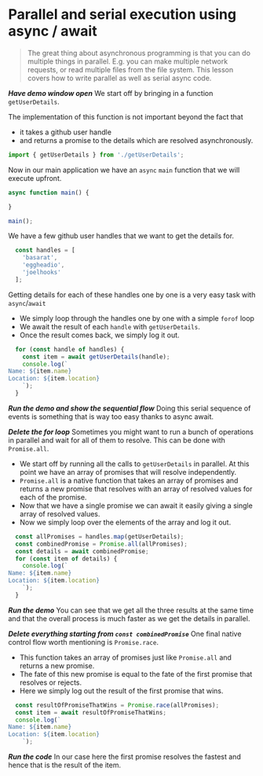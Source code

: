 # Parallel and serial execution using async / await
> The great thing about asynchronous programming is that you can do multiple things in parallel. E.g. you can make multiple network requests, or read multiple files from the file system. This lesson covers how to write parallel as well as serial async code.

***Have demo window open***
We start off by bringing in a function `getUserDetails`.

The implementation of this function is not important beyond the fact that
* it takes a github user handle
* and returns a promise to the details which are resolved asynchronously.

```js
import { getUserDetails } from './getUserDetails';

```

Now in our main application we have an `async` `main` function that we will execute upfront.

```js
async function main() {

}

main();
```

We have a few github user handles that we want to get the details for.

```js
  const handles = [
    'basarat',
    'eggheadio',
    'joelhooks'
  ];
```

Getting details for each of these handles one by one is a very easy task with `async`/`await`
* We simply loop through the handles one by one with a simple `forof` loop
* We await the result of each `handle` with `getUserDetails`.
* Once the result comes back, we simply log it out.

```js
  for (const handle of handles) {
    const item = await getUserDetails(handle);
    console.log(`
Name: ${item.name}
Location: ${item.location}
    `);
  }
```

***Run the demo and show the sequential flow***
Doing this serial sequence of events is something that is way too easy thanks to async await.

***Delete the for loop***
Sometimes you might want to run a bunch of operations in parallel and wait for all of them to resolve. This can be done with `Promise.all`.

* We start off by running all the calls to `getUserDetails` in parallel. At this point we have an array of promises that will resolve independently.
* `Promise.all` is a native function that takes an array of promises and returns a new promise that resolves with an array of resolved values for each of the promise.
* Now that we have a single promise we can await it easily giving a single array of resolved values.
* Now we simply loop over the elements of the array and log it out.

```js
  const allPromises = handles.map(getUserDetails);
  const combinedPromise = Promise.all(allPromises);
  const details = await combinedPromise;
  for (const item of details) {
    console.log(`
Name: ${item.name}
Location: ${item.location}
    `);
  }
```
***Run the demo***
You can see that we get all the three results at the same time and that the overall process is much faster as we get the details in parallel.

***Delete everything starting from `const combinedPromise`***
One final native control flow worth mentioning is `Promise.race`.

* This function takes an array of promises just like `Promise.all` and returns a new promise.
* The fate of this new promise is equal to the fate of the first promise that resolves or rejects.
* Here we simply log out the result of the first promise that wins.

```js
  const resultOfPromiseThatWins = Promise.race(allPromises);
  const item = await resultOfPromiseThatWins;
  console.log(`
Name: ${item.name}
Location: ${item.location}
    `);
```

***Run the code***
In our case here the first promise resolves the fastest and hence that is the result of the item.
